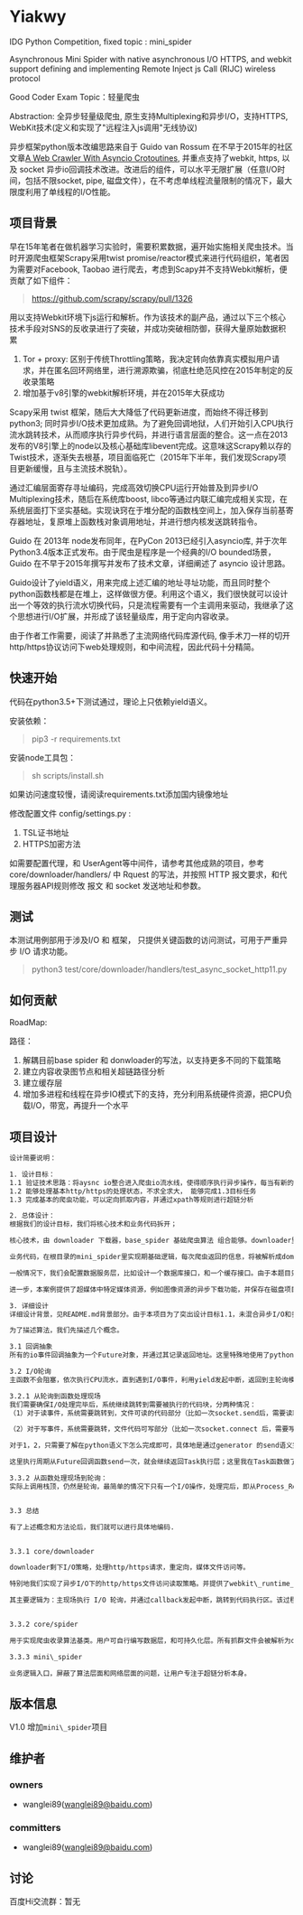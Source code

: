 Yiakwy
===
IDG Python Competition, fixed topic : mini_spider

Asynchronous Mini Spider with native asynchronous I/O HTTPS, and webkit support defining and implementing Remote Inject js Call \(RIJC\)  wireless protocol

Good Coder Exam Topic：轻量爬虫

Abstraction:
全异步轻量级爬虫, 原生支持Multiplexing和异步I/O，支持HTTPS, WebKit技术(定义和实现了"远程注入js调用"无线协议)

异步框架python版本改编思路来自于 Guido van Rossum 在不早于2015年的社区文章[A Web Crawler With Asyncio Crotoutines](www.aosabook.org/en/500L/a-web-crawler-with-asyncio-coroutines.html#fn2), 并重点支持了webkit, https, 以及 socket 异步io回调技术改进。改进后的组件，可以水平无限扩展（任意I/O时间，包括不限socket, pipe, 磁盘文件），在不考虑单线程流量限制的情况下，最大限度利用了单线程的I/O性能。

项目背景
---

早在15年笔者在做机器学习实验时，需要积累数据，遍开始实施相关爬虫技术。当时开源爬虫框架Scrapy采用twist promise/reactor模式来进行代码组织，笔者因为需要对Facebook, Taobao 进行爬去，考虑到Scapy并不支持Webkit解析，便贡献了如下组件：

> https://github.com/scrapy/scrapy/pull/1326

用以支持Webkit环境下js运行和解析。作为该技术的副产品，通过以下三个核心技术手段对SNS的反收录进行了突破，并成功突破相防御，获得大量原始数据积累

1. Tor + proxy: 区别于传统Throttling策略，我决定转向依靠真实模拟用户请求，并在匿名回环网络里，进行溯源欺骗，彻底杜绝范风控在2015年制定的反收录策略
2. 增加基于v8引擎的webkit解析环境，并在2015年大获成功

Scapy采用 twist 框架，随后大大降低了代码更新进度，而始终不得迁移到python3; 同时异步I/O技术更加成熟。为了避免回调地狱，人们开始引入CPU执行流水跳转技术，从而顺序执行异步代码，并进行语言层面的整合。这一点在2013发布的V8引擎上的node以及核心基础库libevent完成。这意味这Scrapy赖以存的Twist技术，逐渐失去根基，项目面临死亡（2015年下半年，我们发现Scrapy项目更新缓慢，且与主流技术脱轨）。

通过汇编层面寄存寻址编码，完成高效切换CPU运行开始普及到异步I/O Multiplexing技术，随后在系统库boost, libco等通过内联汇编完成相关实现，在系统层面打下坚实基础。实现诀窍在于堆分配的函数栈空间上，加入保存当前基寄存器地址，复原堆上函数栈对象调用地址，并进行想内核发送跳转指令。


Guido 在 2013年 node发布同年，在PyCon 2013已经引入asyncio库, 并于次年Python3.4版本正式发布。由于爬虫是程序是一个经典的I/O bounded场景，Guido 在不早于2015年撰写并发布了技术文章，详细阐述了 asyncio 设计思路。

Guido设计了yield语义，用来完成上述汇编的地址寻址功能，而且同时整个python函数栈都是在堆上，这样做很方便。利用这个语义，我们很快就可以设计出一个等效的执行流水切换代码，只是流程需要有一个主调用来驱动，我继承了这个思想进行I/O扩展，并形成了该轻量级库，用于定向内容收录。

由于作者工作需要，阅读了并熟悉了主流网络代码库源代码, 像手术刀一样的切开http/https协议访问下web处理规则，和中间流程，因此代码十分精简。

快速开始
---
代码在python3.5+下测试通过，理论上只依赖yield语义。

安装依赖：

> pip3 -r requirements.txt

安装node工具包：

> sh scripts/install.sh

如果访问速度较慢，请阅读requirements.txt添加国内镜像地址

修改配置文件 config/settings.py :

1. TSL证书地址
2. HTTPS加密方法

如需要配置代理，和 UserAgent等中间件，请参考其他成熟的项目，参考 core/downloader/handlers/ 中 Rquest 的写法，并按照 HTTP 报文要求，和代理服务器API规则修改 报文 和 socket 发送地址和参数。

测试
---
本测试用例部用于涉及I/O 和 框架， 只提供关键函数的访问测试，可用于严重异步 I/O 请求功能。

> python3 test/core/downloader/handlers/test_async_socket_http11.py

如何贡献
---
RoadMap:

路径：

1. 解耦目前base spider 和 donwloader的写法，以支持更多不同的下载策略
2. 建立内容收录图节点和相关超链路径分析
3. 建立缓存层
5. 增加多进程和线程在异步IO模式下的支持，充分利用系统硬件资源，把CPU负载I/O，带宽，再提升一个水平

项目设计
---
```txt
设计简要说明：

1. 设计目标：
1.1 验证技术思路：将aysnc io整合进入爬虫io流水线，使得顺序执行异步操作，每当有新的io事件，完成，即跳转到需要继续执行的代码跨，继续执行。
1.2 能够处理基本http/https的处理状态，不求全求大， 能够完成1.3目标任务
1.3 完成基本的爬虫功能，可以定向抓取内容，并通过xpath等规则进行超链分析

2. 总体设计：
根据我们的设计目标，我们将核心技术和业务代码拆开；

核心技术，由 downloader 下载器，base_spider 基础爬虫算法 组合能够。downloader里完成1.1抽象设计，处理从url访问，到内容获取这部分数据处理

业务代码，在根目录的mini_spider里实现期基础逻辑，每次爬虫返回的信息，将被解析成dom tree对象，该数据对象，可根据定义的规则进行超链拉取，超链存贮，以及配置媒体资源下载。

一般情况下，我们会配置数据服务层，比如设计一个数据库接口，和一个缓存接口。由于本题目只是将读取的html数据资源到磁盘上，就没有提供了。

进一步，本案例提供了超媒体中特定媒体资源，例如图像资源的异步下载功能，并保存在磁盘项目图像目录里。

3. 详细设计
详细设计背景，见README.md背景部分。由于本项目为了突出设计目标1.1，未混合异步I/O和多线程技术资源，一定程度上网络带宽海还有提高空间，单在单线程利用上，以及达到python可以完成的最佳水准。首先，核心模块输入是所有的 i/o 事件，如  http访问请求，文件下载等操作，需要重新编写，因为我们需要显示地控制异步I/O流程。输出是http报文解析，注意这里不是我们的重点，我们可以通过mock数据，利用已有的代码完成解析。

为了描述算法，我们先描述几个概念。

3.1 回调抽象
所有的io事件回调抽象为一个Future对象，并通过其记录返回地址。这里特殊地使用了python yield语义来实现设计目标。

3.2 I/O轮询
主函数不会阻塞，依次执行CPU流水，直到遇到I/O事件，利用yield发起中断，返回到主轮询模块。这样我们就实现回到I/O轮询上，始终让可以决定CPU跳转到哪里去执行代码，不空闲。我们把事件分为读，和写两种，读就是发起请求；写就是处理请求。

3.2.1 从轮询到函数处理现场
我们需要确保I/O处理完毕后，系统继续跳转到需要被执行的代码块，分两种情况：
（1）对于读事件，系统需要跳转到，文件可读的代码部分（比如一次socket.send后，需要读取文件）

（2）对于写事件，系统需要跳转，文件代码可写部分（比如一次socket.connect 后，需要写请求发送出去）

对于1，2，只需要了解在python语义下怎么完成即可，具体地是通过generator 的send语义完成，send(ret) 完成跳转的同时，会把ret带入到现场，从而将I/O结果带过去。

这里执行周期从Future回调函数send一次，就会继续返回Task执行层；这里我在Task函数做了路径压缩，严格意义上将，可以看出和python作者理解不同，我的任务只返回I/O引起的中断，因此在执行到event_loop时，只需等待I/O唤醒，并跳转回Task位置继续执行。

3.3.2 从函数处理现场到轮询：
实际上调用栈顶，仍然是轮询，最简单的情况下只有一个I/O操作，处理完后，即从Process_Reader/Writer 返回到主轮询；复杂情况下，会在Process_Reader/Writer里面进行嵌套。所有相关函数栈因有指引，不会立即释放。理论上，函数栈不宜过身。否则会有大量内存被占用。


3.3 总结

有了上述概念和方法论后，我们就可以进行具体地编码.


3.3.1 core/downloader

downloader剩下I/O策略，处理http/https请求，重定向，媒体文件访问等。

特别地我们实现了异步I/O下的http/https文件访问读取策略。并提供了webkit\_runtime_downloader作为扩展，证明精简框架中的代码可扩展性。

其主要逻辑为：主现场执行 I/O 轮询，并通过callback发起中断，跳转到代码执行区。该过程会在回调函数内部嵌套，以实现多类型I/O的整合，并最终完成多路I/O单线程并行技术。


3.3.2 core/spider

用于实现爬虫收录算法基类。用户可自行编写数据层，和可持久化层。所有抓群文件会被解析为dom对象，供用户进一步分析。

3.3.3 mini\_spider

业务逻辑入口，屏蔽了算法层面和网络层面的问题，让用户专注于超链分析本身。
```

版本信息
---
V1.0 增加`mini\_spider`项目

维护者
---
### owners
* wanglei89(wanglei89@baidu.com)

### committers
* wanglei89(wanglei89@baidu.com)

讨论
---
百度Hi交流群：暂无


[changelog]: http://icode.baidu.com/repos/baidu/personal-code/yiakwy/blob/master:CHANGELOG.md
